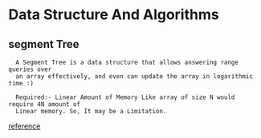# Data Structure And Algorithms

## segment Tree
      A Segment Tree is a data structure that allows answering range queries over
      an array effectively, and even can update the array in logarithmic time :) 

      Required:- Linear Amount of Memory Like array of size N would require 4N amount of
      Linear memory. So, It may be a Limitation.

  <a href="https://cp-algorithms.com/data_structures/segment_tree.html">reference</a>


